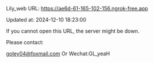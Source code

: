 Lily_web URL: https://ae6d-61-165-102-156.ngrok-free.app

Updated at: 2024-12-10 18:23:00

If you cannot open this URL, the server might be down.

Please contact: 

goley04@foxmail.com Or Wechat:GL_yeaH